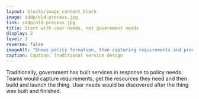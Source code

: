 ```yaml
---
layout: blocks/image_content_block
image: sddp/old-process.jpg
link: sddp/old-process.jpg
title: Start with user needs, not government needs
display: 2
level: 3
reverse: false
imageAlt: "Shows policy formation, then capturing requirements and procurement, then development, then launch with 'User needs?' at the end. a, Live"
caption: Caption: Traditional service design
---
```


Traditionally, government has built services in response to policy needs. Teams would capture requirements, get the resources they need and then build and launch the thing. User needs would be discovered after the thing was built and finished.





